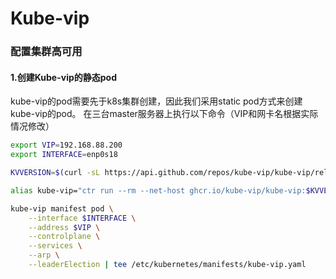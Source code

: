 Kube-vip
=

### 配置集群高可用
#### 1.创建Kube-vip的静态pod
kube-vip的pod需要先于k8s集群创建，因此我们采用static pod方式来创建kube-vip的pod。
在三台master服务器上执行以下命令（VIP和网卡名根据实际情况修改）
```bash 
export VIP=192.168.88.200
export INTERFACE=enp0s18

KVVERSION=$(curl -sL https://api.github.com/repos/kube-vip/kube-vip/releases | jq -r ".[0].name")

alias kube-vip="ctr run --rm --net-host ghcr.io/kube-vip/kube-vip:$KVVERSION vip /kube-vip"

kube-vip manifest pod \
    --interface $INTERFACE \
    --address $VIP \
    --controlplane \
    --services \
    --arp \
    --leaderElection | tee /etc/kubernetes/manifests/kube-vip.yaml
```
